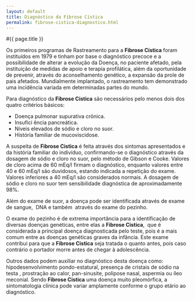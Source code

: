 ```yaml
---
layout: default
title: Diagnóstico da Fibrose Cística
permalink: fibrose-cistica-diagnostico.html
---
```


#{{ page.title }}

Os primeiros programas de Rastreamento para a __Fibrose Cística__ foram instituídos em 1979 e tinham por base o diagnóstico precoce e a possibilidade de alterar a evolução da Doença, no paciente afetado, pela instituição de medidas de apoio e terapia profilática, além da oportunidade de prevenir, através do aconselhamento genético, a expansão da prole de pais afetados. Mundialmente implantado, o rastreamento tem demonstrado uma incidência variada em determinadas partes do mundo.

Para diagnóstico da __Fibrose Cistica__ são necessários pelo menos dois dos quatro critérios básicos:

* Doença pulmonar supurativa crônica.
* Insufici ência pancreática.
* Níveis elevados de sódio e cloro no suor.
* História familiar de mucoviscidose.

A suspeita de __Fibrose Cistica__ é feita através dos sintomas apresentados e da história familiar do indivíduo, confirmando-se o diagnóstico através da dosagem de sódio e cloro no suor, pelo método de Gibson e Cooke. Valores de cloro acima de 60 mEq/l firmam o diagnóstico, enquanto valores entre 40 e 60 mEq/l são duvidosos, estando indicada a repetição do exame. Valores inferiores a 40 mEq/l são considerados normais. A dosagem de sódio e cloro no suor tem sensibilidade diagnóstica de aproximadamente 98%.

Além do exame de suor, a doença pode ser identificada através de exame  de sangue,  DNA e também  através do exame do pezinho.

O exame do pezinho é de extrema importância para a identificação de diversas doenças genéticas, entre elas a __Fibrose Cistica__,  que é considerada a principal doença diagnosticada pelo teste, pois é a mais comum entre as doenças genéticas graves da infância. Este exame contribui para que a __Fibrose Cistica__ seja tratada o quanto antes, pois caso contrário o portador morre antes de chegar à adolescência.

Outros dados podem auxiliar no diagnóstico desta doença como: hipodesenvolvimento pondo-estatural, presença de cristais de sódio na testa , prostração ao calor, pan-sinusite, polipose nasal, aspermia ou íleo meconial. Sendo __Fibrose Cistica__ uma doença muito pleomórfica, a sintomatologia clínica pode variar amplamente conforme o grupo etário ao diagnóstico.
